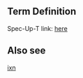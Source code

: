 ## Term Definition

Spec-Up-T link: <a href='https://weboftrust.github.io/WOT-terms/docs/glossary/rot'>here</a>

## Also see
[ixn](ixn)